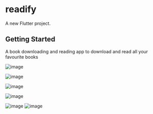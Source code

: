 # readify

A new Flutter project.

## Getting Started
A book downloading and reading app to download and read all your favourite books

![image](https://github.com/Flexer678/Readify/assets/81823862/f873d012-3afd-43a7-a573-74508daeff1e)


![image](https://github.com/Flexer678/Readify/assets/81823862/977676b7-cd1c-4438-896a-59ee8f3d2dc6)



![image](https://github.com/Flexer678/Readify/assets/81823862/c8dd694f-d39e-4960-852e-c3884012a5e1)




![image](https://github.com/Flexer678/Readify/assets/81823862/2216f625-9790-4f34-818a-4dea44d626e3)




![image](https://github.com/Flexer678/Readify/assets/81823862/0d92aadf-c4f9-431b-9955-eba761d020b3)
![image](https://github.com/Flexer678/Readify/assets/81823862/528128df-3d69-4a0e-84e2-71938e859d1f)
